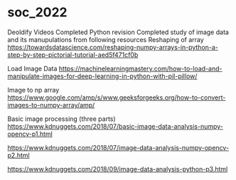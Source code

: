 # soc_2022
Deoldify Videos
Completed Python revision 
Completed study of image data and its manupulations from following resources
Reshaping of array 
https://towardsdatascience.com/reshaping-numpy-arrays-in-python-a-step-by-step-pictorial-tutorial-aed5f471cf0b

Load Image Data
https://machinelearningmastery.com/how-to-load-and-manipulate-images-for-deep-learning-in-python-with-pil-pillow/

Image to np array
https://www.google.com/amp/s/www.geeksforgeeks.org/how-to-convert-images-to-numpy-array/amp/

Basic image processing (three parts)
https://www.kdnuggets.com/2018/07/basic-image-data-analysis-numpy-opencv-p1.html

https://www.kdnuggets.com/2018/07/image-data-analysis-numpy-opencv-p2.html

https://www.kdnuggets.com/2018/09/image-data-analysis-python-p3.html
